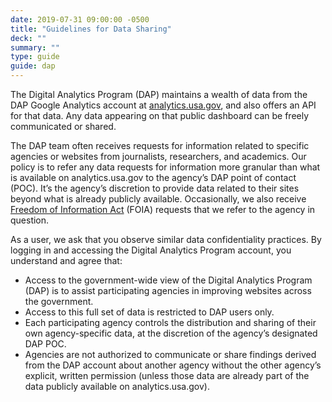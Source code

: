 ```yaml
---
date: 2019-07-31 09:00:00 -0500
title: "Guidelines for Data Sharing"
deck: ""
summary: ""
type: guide
guide: dap
---
```


The Digital Analytics Program (DAP) maintains a wealth of data from the DAP Google Analytics account at [analytics.usa.gov](https://analytics.usa.gov/), and also offers an API for that data. Any data appearing on that public dashboard can be freely communicated or shared.

The DAP team often receives requests for information related to specific agencies or websites from journalists, researchers, and academics. Our policy is to refer any data requests for information more granular than what is available on analytics.usa.gov to the agency’s DAP point of contact (POC). It’s the agency’s discretion to provide data related to their sites beyond what is already publicly available. Occasionally, we also receive [Freedom of Information Act](https://www.foia.gov/) (FOIA) requests that we refer to the agency in question.

As a user, we ask that you observe similar data confidentiality practices. By logging in and accessing the Digital Analytics Program account, you understand and agree that: 

- Access to the government-wide view of the Digital Analytics Program (DAP) is to assist participating agencies in improving websites across the government.
- Access to this full set of data is restricted to DAP users only.
- Each participating agency controls the distribution and sharing of their own agency-specific data, at the discretion of the agency’s designated DAP POC.
- Agencies are not authorized to communicate or share findings derived from the DAP account about another agency without the other agency’s explicit, written permission (unless those data are already part of the data publicly available on analytics.usa.gov).
